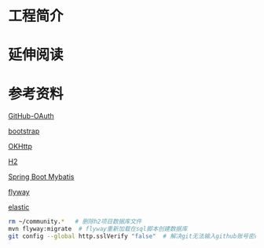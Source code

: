 # 工程简介

# 延伸阅读

# 参考资料

[GitHub-OAuth](https://docs.github.com/cn/developers/apps/building-github-apps/identifying-and-authorizing-users-for-github-apps)

[bootstrap](https://v3.bootcss.com/)

[OKHttp](https://square.github.io/okhttp/)

[H2](http://h2database.com/html/main.html)

[Spring Boot Mybatis](https://mybatis.org/spring-boot-starter/mybatis-spring-boot-autoconfigure/)

[flyway](https://flywaydb.org/documentation/)

[elastic](https://elasticsearch.cn/)

```bash
rm ~/community.*   # 删除h2项目数据库文件
mvn flyway:migrate  # flyway重新加载在sql脚本创建数据库
git config --global http.sslVerify "false"  # 解决git无法输入github账号密码
```